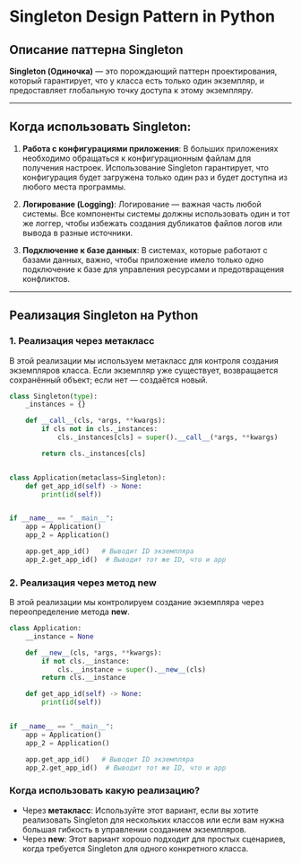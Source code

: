 # Singleton Design Pattern in Python

## Описание паттерна Singleton

**Singleton (Одиночка)** — это порождающий паттерн проектирования, который гарантирует, что у класса есть только один экземпляр, и предоставляет глобальную точку доступа к этому экземпляру.

---

## Когда использовать Singleton:

1. **Работа с конфигурациями приложения**:
   В больших приложениях необходимо обращаться к конфигурационным файлам для получения настроек. Использование Singleton гарантирует, что конфигурация будет загружена только один раз и будет доступна из любого места программы.

2. **Логирование (Logging)**:
   Логирование — важная часть любой системы. Все компоненты системы должны использовать один и тот же логгер, чтобы избежать создания дубликатов файлов логов или вывода в разные источники.

3. **Подключение к базе данных**:
   В системах, которые работают с базами данных, важно, чтобы приложение имело только одно подключение к базе для управления ресурсами и предотвращения конфликтов.

---

## Реализация Singleton на Python

### 1. Реализация через метакласс

В этой реализации мы используем метакласс для контроля создания экземпляров класса. Если экземпляр уже существует, возвращается сохранённый объект; если нет — создаётся новый.

```python
class Singleton(type):
    _instances = {}

    def __call__(cls, *args, **kwargs):
        if cls not in cls._instances:
            cls._instances[cls] = super().__call__(*args, **kwargs)

        return cls._instances[cls]


class Application(metaclass=Singleton):
    def get_app_id(self) -> None:
        print(id(self))


if __name__ == "__main__":
    app = Application()
    app_2 = Application()

    app.get_app_id()   # Выводит ID экземпляра
    app_2.get_app_id()  # Выводит тот же ID, что и app

```
### 2. Реализация через метод __new__
В этой реализации мы контролируем создание экземпляра через переопределение метода __new__.
```python
class Application:
    __instance = None

    def __new__(cls, *args, **kwargs):
        if not cls.__instance:
            cls.__instance = super().__new__(cls)
        return cls.__instance

    def get_app_id(self) -> None:
        print(id(self))


if __name__ == "__main__":
    app = Application()
    app_2 = Application()

    app.get_app_id()   # Выводит ID экземпляра
    app_2.get_app_id()  # Выводит тот же ID, что и app

```

### Когда использовать какую реализацию?
- Через **метакласс**: Используйте этот вариант, если вы хотите реализовать Singleton для нескольких классов или если вам нужна большая гибкость в управлении созданием экземпляров.
- Через **__new__**: Этот вариант хорошо подходит для простых сценариев, когда требуется Singleton для одного конкретного класса.